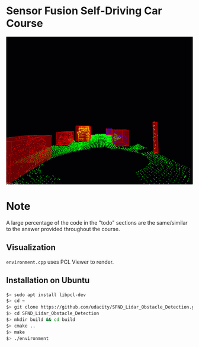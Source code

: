# Sensor Fusion Self-Driving Car Course

<img src="media/ObstacleDetectionFPS.gif" width="700" height="400" />

# Note
A large percentage of the code in the "todo" sections are the same/similar to the
answer provided throughout the course. 

## Visualization
`environment.cpp` uses PCL Viewer to render. 



## Installation on Ubuntu 

```bash
$> sudo apt install libpcl-dev
$> cd ~
$> git clone https://github.com/udacity/SFND_Lidar_Obstacle_Detection.git
$> cd SFND_Lidar_Obstacle_Detection
$> mkdir build && cd build
$> cmake ..
$> make
$> ./environment
```

